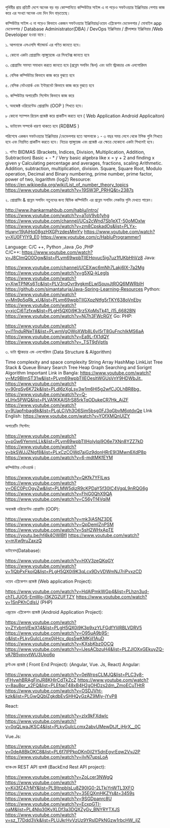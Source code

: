 পৃথিবীর প্রায় প্রতিটি দেশে অনেক বড় বড় কোম্পানিতে কম্পিউটার সাইন্স এ না পড়েও সফটওয়্যার ইঞ্জিনিয়ার পেশায় কাজ করে এর সংখ্যা অনেক এবং দিন দিন বাড়তেছে। 

কম্পিউটার সাইন্স এ না পড়েও  কিভাবে একজন সফটওয়্যার ইঞ্জিনিয়ার/ওয়েব এপ্লিকেশন ডেভেলপার / মোবাইল app ডেভেলপার / Database Administrator(DBA) / DevOps ইঞ্জিনিয়ার / ফ্রীলান্সার ইঞ্জিনিয়ার /Web Develoiper  হওয়া যাবে :

১. আপনাকে এসএসসি স্ট্যান্ডার্ড এর গণিত জানতে হবে। 

২. কোনো একটা প্রোগ্রামিং ল্যাঙ্গুয়েজে এর সিনটেক্স জানতে হবে 

৩. প্রোগ্রামিং সমস্যা সমাধান করতে জানতে হবে (প্রব্লেম সলভিং স্কিল) এবং ডাটা স্ট্রাকচার এন্ড এলগোরিদম

৪. বেসিক কম্পিউটার কিভাবে কাজ করে বুঝতে হবে 

৫. বেসিক নেটওয়ার্ক এবং ইন্টারনেট কিভাবে কাজ করে বুঝতে হবে 

৬. কম্পিউটার অপারেটিং সিস্টেম কিভাবে কাজ করে 

৭. অবজেক্ট ওরিয়েন্টেড প্রোগ্রামিং (OOP ) শিখতে হবে। 

৮ কোনো স্যাম্পল রিয়েল প্রজেক্ট করে প্রাকটিস করতে হবে ( Web Application  Android Applicaiton)

৯. ডাটাবেস সম্পর্কে ধারণা থাকতে হবে (RDBMS )

পরিশেষে একজন সফটওয়্যার ইঞ্জিনিয়ার /ডেভেলপার হতে আপনাকে ১ - ৩ বছর সময় লেগে থেকে টপিক গুলি শিখতে হবে এবং নিয়মিত  প্রাকটিস করতে হবে। নিচের ল্যাঙ্গুয়েজ এবং প্রজেক্ট এর ক্ষেত্রে যেকোনো একটা শিখলেই হবে। 


১. গণিত 
BIDMAS (Brackets, Indices, Division, Multiplication, Addition, Subtraction) 
Basic + - * /
Very basic algebra like x = y + 2 and finding x given y
Calculating percentage and averages, fractions, scaling
Arithmetic. Addition, subtraction, multiplication, division.
Square, Square Root, Modulo operation, Decimal and Binary numbering, prime number, prime factor, power of two, logarithm (log2)
Resource:
https://en.wikipedia.org/wiki/List_of_number_theory_topics 
https://www.youtube.com/watch?v=19SW3P_PRHQ&t=2387s



২. প্রোগ্রামিং & প্রব্লেম সলভিং 
নতুনদের জন্য দ্বিমিক কম্পিউটিং এর প্রব্লেম সলভিং লেকটার গুলি দেখতে পারেন। 

http://www.jhankarmahbub.com/hablu/intro/
https://www.youtube.com/watch?v=aToV9vb1yhg
https://www.youtube.com/channel/UCs2cWnd7Sb1eXT-50oMOxlw
https://www.youtube.com/watch?v=zm8CpskadOs&list=PLYx-Huwyr19jAjHq08gzHXGPrzdesMmYv
https://www.youtube.com/watch?v=XU0FYlY9_E0
https://www.youtube.com/c/HabluProgrammer1


Language: C/C ++, Python ,Java ,Go ,PHP  
C/C++: 
 https://www.youtube.com/watch?v=J8CImQO0Ogw&list=PLym69wpbTIIEHqvuc5ig7uz1fUKbHhVz8
Java: 

https://www.youtube.com/channel/UCEXwc6mNh7Lakj6lX-7a2Mg
https://www.youtube.com/watch?v=g5XQ-kLegIs
https://www.youtube.com/watch?v=XjwTPNKs6Tc&list=PLV3rqOvr9vgkmELwlSouvJtROQ6MWRbIH
https://github.com/simantaturja/Java-Spring-Learning-Resources
Python:
https://www.youtube.com/watch?v=Mn9p5qRk_xU&list=PLym69wpbTIIGXpzNtfg5rTKY638oVnEby
https://www.youtube.com/watch?v=xjcCi6Tzfxw&list=PLgH5QX0i9K3rz5XqMsTk41_j15_6682BN
https://www.youtube.com/watch?v=Nj7h3FWcRGY
Go:
PHP: 

https://www.youtube.com/watch?v=I11nduRNeT8&list=PLwmVgOWoXWb8L6vl5rT8GuFnchIkMS6aA
https://www.youtube.com/watch?v=Ea9L-fX1dQY
https://www.youtube.com/watch?v=_TST9dVptls

৩. ডাটা স্ট্রাকচার এন্ড এলগোরিদম (Data Structure & Algorithm)

Time complexity and space complexity
String
Array
HashMap
LinkList
Tree
Stack & Queue
Binary Search Tree
Heap
Graph
Searching and Sorignt Algorithm
Important Link in Bangla: ​​https://www.youtube.com/watch?v=Mz9BlmST31w&list=PLym69wpbTIIEOesltWGUsVnY9HDWbJit_
https://www.youtube.com/watch?v=90rqSv6K72k&list=PLdl6zXgLsy3w1m6Hl5g2wfCJOLhBR8bg_
https://www.youtube.com/watch?v=Q-xLlHx5PWQ&list=PLVA1KKAISfrS85rkTqODukeCR7Hk_AiZF
https://www.youtube.com/watch?v=9Uapfnbag8k&list=PLgLCjVh3O6Sim5bsg0FJ3qGbvM6qtdxQe
LInk English:
https://www.youtube.com/watch?v=YOfXMQnUlZY



অপারেটিং সিস্টেম:

https://www.youtube.com/watch?v=pGw6YemmLLk&list=PLym69wpbTIIHolyIqj9O6e7XNn8YZZ7kD
https://www.youtube.com/watch?v=bkSWJJZNgf8&list=PLxCzCOWd7aiGz9donHRrE9I3Mwn6XdP8p
https://www.youtube.com/watch?v=6-mdtMKfEYM

কম্পিউটার নেটওয়ার্ক :

https://www.youtube.com/watch?v=QKfk7YFILws
https://www.youtube.com/watch?v=OEC0PcOgyZw&list=PLMW5djzR9cKPDaY5f30lC4VgqL9nRQG6g
https://www.youtube.com/watch?v=FhjG0QhX9QA
https://www.youtube.com/watch?v=C56yTf4VqiM


অবজেক্ট ওরিয়েন্টেড প্রোগ্রামিং (OOP):

https://www.youtube.com/watch?v=mk3jASNZ3DE
https://www.youtube.com/watch?v=QpDemIZnPSM
https://www.youtube.com/watch?v=5sH2WHxApTE
https://youtu.be/hf4k4OWlBfI
https://www.youtube.com/watch?v=mXw9ruZaxzQ

ডাটাবেস(Database): 

https://www.youtube.com/watch?v=HXV3zeQKqGY
https://www.youtube.com/watch?v=1IQbPxFkoiQ&list=PLgH5QX0i9K3qLcx9DvVDWmNJ7riPvxzCD

ওয়েব এপ্লিকেশন প্রজেক্ট (Web application Project):

https://www.youtube.com/watch?v=HdAlPmkWGp4&list=PLhzn3ud-chTLJUO5-EmWo-l3KZGZUFTZY
https://www.youtube.com/watch?v=1SnPKhCdlsU (PHP)


এন্ড্রয়েড এপ্লিকেশন প্রজেক্ট (Android Application Project):

https://www.youtube.com/watch?v=ZYvbmVEwX14&list=PLgH5QX0i9K3p9xzYLFGdfYliIRBLVDRV5
https://www.youtube.com/watch?v=O95uA9b9S-o&list=PLkyGuIcLcmx0jiHcv_dps5wKMKjiI1AuD
https://www.youtube.com/watch?v=KXsbKbz0OCQ
https://www.youtube.com/watch?v=lJesACbzuH4&list=PLZJlOXxGEkuyZQ-vA7B5vpvvtWU3Upo6p


ফ্রন্টএন্ড প্রজেক্ট ( Front End Project): (Angular, Vue. Js, React)
Angular:

https://www.youtube.com/watch?v=0eWrpsCLMJQ&list=PLC3y8-rFHvwhBRAgFinJR8KHIrCdTkZcZ
https://www.youtube.com/watch?v=8auBpr_x2FQ&list=PLEfqpT48xB4H2gOHDzs2dm_ZmoECuTHtR
https://www.youtube.com/watch?v=OSDJVht-kzk&list=PLGwQQblZgkdbEvSHHQyGzAZ9MIy-jYvP8

React:

https://www.youtube.com/watch?v=zIx9kFXdwlc
https://www.youtube.com/watch?v=0qQLwaJKSC4&list=PLkyGuIcLcmx2abvUMewDtJf_jHjrX__0C

Vue.Js:

https://www.youtube.com/watch?v=0deA8BkOKC8&list=PL6f7IPPkpDKn0iI2Y5dnEgyrEqw2VvJ2P
https://www.youtube.com/watch?v=iIvN7upsLoA




ব্যাকএন্ড REST API প্রজেক্ট (BackEnd Rest API project):

https://www.youtube.com/watch?v=ZoLcer3NWgQ
https://www.youtube.com/watch?v=Kij3fZ47rMY&list=PL9ItnpbIsLu8Z90IG0-2LTkiYnWTL3XFO
https://www.youtube.com/watch?v=35EQXmHKZYs&t=3459s
https://www.youtube.com/watch?v=9SGDpanrc8U
https://www.youtube.com/watch?v=EcxpGTI-oaM&list=PL4NIq30KvXLDf3a3DQXZyGv_BNYRYTXJS
https://www.youtube.com/watch?v=sz_T7Ddd3Vk&list=PLUJkrHvVzUz9YRsIDPkNGzw1rbcHW_jlZ




